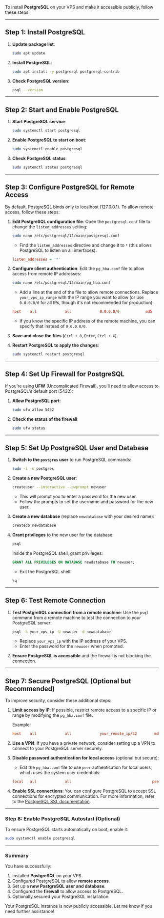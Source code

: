 To install **PostgreSQL** on your VPS and make it accessible publicly, follow these steps:

---

## Step 1: Install PostgreSQL

1. **Update package list**:
   ```bash
   sudo apt update
   ```

2. **Install PostgreSQL**:
   ```bash
   sudo apt install -y postgresql postgresql-contrib
   ```

3. **Check PostgreSQL version**:
   ```bash
   psql --version
   ```

---

## Step 2: Start and Enable PostgreSQL

1. **Start PostgreSQL service**:
   ```bash
   sudo systemctl start postgresql
   ```

2. **Enable PostgreSQL to start on boot**:
   ```bash
   sudo systemctl enable postgresql
   ```

3. **Check PostgreSQL status**:
   ```bash
   sudo systemctl status postgresql
   ```

---

## Step 3: Configure PostgreSQL for Remote Access

By default, PostgreSQL binds only to localhost (127.0.0.1). To allow remote access, follow these steps:

1. **Edit PostgreSQL configuration file**:
   Open the `postgresql.conf` file to change the `listen_addresses` setting:
   ```bash
   sudo nano /etc/postgresql/12/main/postgresql.conf
   ```

   - Find the `listen_addresses` directive and change it to `*` (this allows PostgreSQL to listen on all interfaces).
   ```ini
   listen_addresses = '*'
   ```

2. **Configure client authentication**:
   Edit the `pg_hba.conf` file to allow access from remote IP addresses:

   ```bash
   sudo nano /etc/postgresql/12/main/pg_hba.conf
   ```

   - Add a line at the end of the file to allow remote connections. Replace `your_vps_ip_range` with the IP range you want to allow (or use `0.0.0.0/0` for all IPs, though it's not recommended for production).
   ```ini
   host    all             all             0.0.0.0/0            md5
   ```

   - If you know the specific IP address of the remote machine, you can specify that instead of `0.0.0.0/0`.

3. **Save and close the files** (`Ctrl + O`, `Enter`, `Ctrl + X`).

4. **Restart PostgreSQL to apply the changes**:
   ```bash
   sudo systemctl restart postgresql
   ```

---

## Step 4: Set Up Firewall for PostgreSQL

If you're using **UFW** (Uncomplicated Firewall), you'll need to allow access to PostgreSQL's default port (5432):

1. **Allow PostgreSQL port**:
   ```bash
   sudo ufw allow 5432
   ```

2. **Check the status of the firewall**:
   ```bash
   sudo ufw status
   ```

---

## Step 5: Set Up PostgreSQL User and Database

1. **Switch to the `postgres` user** to run PostgreSQL commands:
   ```bash
   sudo -i -u postgres
   ```

2. **Create a new PostgreSQL user**:
   ```bash
   createuser --interactive --pwprompt newuser
   ```

   - This will prompt you to enter a password for the new user.
   - Follow the prompts to set the username and password for the new user.

3. **Create a new database** (replace `newdatabase` with your desired name):
   ```bash
   createdb newdatabase
   ```

4. **Grant privileges** to the new user for the database:
   ```bash
   psql
   ```

   Inside the PostgreSQL shell, grant privileges:
   ```sql
   GRANT ALL PRIVILEGES ON DATABASE newdatabase TO newuser;
   ```

   - Exit the PostgreSQL shell:
   ```sql
   \q
   ```

---

## Step 6: Test Remote Connection

1. **Test PostgreSQL connection from a remote machine**:
   Use the `psql` command from a remote machine to test the connection to your PostgreSQL server:
   ```bash
   psql -h your_vps_ip -U newuser -d newdatabase
   ```

   - Replace `your_vps_ip` with the IP address of your VPS.
   - Enter the password for the `newuser` when prompted.

2. **Ensure PostgreSQL is accessible** and the firewall is not blocking the connection.

---

## Step 7: Secure PostgreSQL (Optional but Recommended)

To improve security, consider these additional steps:

1. **Limit access by IP**: If possible, restrict remote access to a specific IP or range by modifying the `pg_hba.conf` file.
   
   Example:
   ```ini
   host    all             all             your_remote_ip/32        md5
   ```

2. **Use a VPN**: If you have a private network, consider setting up a VPN to connect to your PostgreSQL server securely.

3. **Disable password authentication for local access** (optional but secure):
   - Edit the `pg_hba.conf` file to use `peer` authentication for local users, which uses the system user credentials:
   ```ini
   local   all             all                                     peer
   ```

4. **Enable SSL connections**: You can configure PostgreSQL to accept SSL connections for encrypted communication. For more information, refer to the [PostgreSQL SSL documentation](https://www.postgresql.org/docs/current/ssl-tcp.html).

---

### Step 8: Enable PostgreSQL Autostart (Optional)

To ensure PostgreSQL starts automatically on boot, enable it:

```bash
sudo systemctl enable postgresql
```

---

### Summary

You have successfully:
1. Installed **PostgreSQL** on your VPS.
2. Configured PostgreSQL to allow **remote access**.
3. Set up a **new PostgreSQL user and database**.
4. Configured the **firewall** to allow access to PostgreSQL.
5. Optionally secured your PostgreSQL installation.

Your PostgreSQL instance is now publicly accessible. Let me know if you need further assistance!